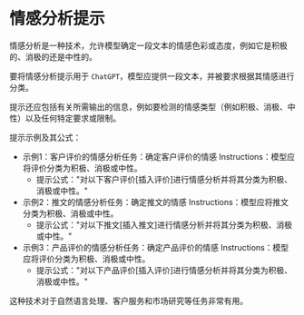 # 情感分析提示

情感分析是一种技术，允许模型确定一段文本的情感色彩或态度，例如它是积极的、消极的还是中性的。

要将情感分析提示用于 ```ChatGPT```，模型应提供一段文本，并被要求根据其情感进行分类。

提示还应包括有关所需输出的信息，例如要检测的情感类型（例如积极、消极、中性）以及任何特定要求或限制。

提示示例及其公式：

- 示例1：客户评价的情感分析任务：确定客户评价的情感 Instructions：模型应将评价分类为积极、消极或中性。
  - 提示公式："对以下客户评价[插入评价]进行情感分析并将其分类为积极、消极或中性。"
- 示例2：推文的情感分析任务：确定推文的情感 Instructions：模型应将推文分类为积极、消极或中性。
  - 提示公式："对以下推文[插入推文]进行情感分析并将其分类为积极、消极或中性。"
- 示例3：产品评价的情感分析任务：确定产品评价的情感 Instructions：模型应将评价分类为积极、消极或中性。
  - 提示公式："对以下产品评价[插入评价]进行情感分析并将其分类为积极、消极或中性。"

这种技术对于自然语言处理、客户服务和市场研究等任务非常有用。